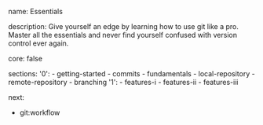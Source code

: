 name: Essentials

description: Give yourself an edge by learning how to use git like a pro. Master all the essentials and never find yourself confused with version control ever again. 

core: false

sections:
  '0': 
    - getting-started
    - commits
    - fundamentals
    - local-repository
    - remote-repository
    - branching
  '1':
    - features-i
    - features-ii
    - features-iii

next:
  - git:workflow
